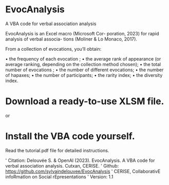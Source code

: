 # EvocAnalysis
A VBA code for verbal association analysis

EvocAnalysis is an Excel macro (Microsoft Cor- poration, 2023) for rapid analysis of verbal associa- tions (Moliner & Lo Monaco, 2017).

From a collection of evocations, you’ll obtain:

• the frequency of each evocation ;
• the average rank of appearance (or average
ranking, depending on the collection method
chosen);
• the total number of evocations ;
• the number of different evocations;
• the number of hapaxes;
• the number of participants;
• the rarity index;
• the diversity index.


# Download a ready-to-use XLSM file.
or
# Install the VBA code yourself.

Read the tutorial.pdf file for detailed instructions.


' Citation: Delouvée S. & OpenAI (2023). EvocAnalysis. A VBA code for verbal association analysis. Cutxan, CERISE.
' Github: https://github.com/sylvaindelouvee/EvocAnalysis
' CERISE, CollaborativE infoRmatIon on Social rEpresentations
' Version: 1.1
